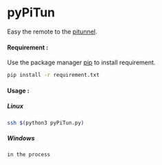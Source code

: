 # pyPiTun
Easy the remote to the [pitunnel](https://www.pitunnel.com/).

#### Requirement :

Use the package manager [pip](https://pip.pypa.io/en/stable/) to install requirement.

```bash
pip install -r requirement.txt
```

#### Usage :
##### **Linux**

```bash
ssh $(python3 pyPiTun.py)
```

##### **Windows**
```
in the process
```
